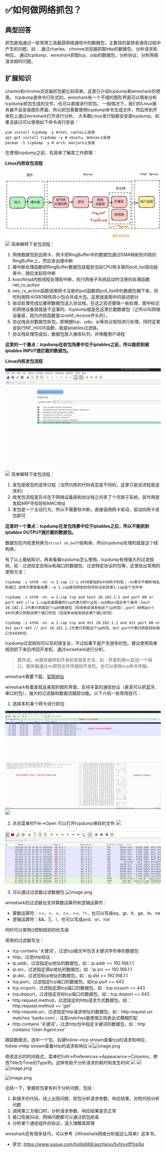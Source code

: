 # ✅如何做网络抓包？
<!--page header-->

<a name="3c4e0a25"></a>
## 典型回答

抓包是指通过一些常用工具截获网络通信中的数据包，主要目的是排查通信过程中产生的问题，如：
通过charles、chrome浏览器抓取http的数据包，分析请求和响应。
通过tcpdump、wireshark抓取tcp、udp的数据包，分析协议、分析网络请求超时问题。

<a name="b3a8e5e2"></a>
## 扩展知识

charles和chrome浏览器抓包都比较简单。这里只介绍tcpdump和wireshark的使用。
tcpdump是命令行形式的。wireshark有一个不错的图形界面可以用来分析tcpdump抓包生成的文件，也可以直接进行抓包。
一般情况下，我们的Linux服务器不会安装图形界面，所以抓包需要使用tcpdump命令生成文件，然后传到开发机上通过wireshark打开进行分析。
大多数Linux发行版都会安装tcpdump，如果没装过可以使用如下命令进行安装：

```
yum install tcpdump -y #rhel、centos上安装
apt-get install tcpdump -y # ubuntu、debian上安装
pacman -S tcpdump -y # arch、manjaro上安装
```

在使用tcpdump之前，先简单了解其工作原理：

**Linux内核收包流程**

![image.png](./img/WCz2yOof3qIs4nmr/1701597242169-ac909724-1688-4e04-9d35-ee8eecb799a0-278677.png)
![](656691ecab64414eb6086151.png#id=uMM4H&originalType=binary&ratio=1&rotation=0&showTitle=false&status=done&style=none&title=)
简单解释下发包流程：

1. 网络数据包到达网卡，网卡把RingBuffer中的数据包通过DMA映射到内核的RingBuffer上，然后发出硬中断
2. 硬中断处理函数把RingBuffer数据包挂载到当前CPU核关联的poll_list双向链表中，随后发起软中断
3. kosoftirqd内核线程处理软中断，执行网络子系统启动时注册的处理函数net_rx_action
4. nex_rx_action函数调用网卡注册的poll函数把poll_list中的数据包摘下来，同时利用网卡GRO特性将小包合并成大包。这里就是图中的驱动部分
5. 驱动处理完成后要把数据包送入协议栈，在这之前还要做一些处理，图中标记的网络设备层就是干这事的，tcpdump就是在这里拦截数据包（之所以叫网络设备层，因为内核函数是以netif_receive开头的）。
6. 协议栈会对数据包拆包，即根据tcp、udp、ip等协议规则进行处理。同时这里会执行NF_HOOK函数，就是iptables过滤链。
7. 协议栈处理完成后，数据包放入接收队列，并唤醒用户进程

**这里的一个重点：tcpdump在收包场景中位于iptables之前，所以能抓到被iptables INPUT链拦截的数据包。**

**Linue内核发包流程**

![image.png](./img/WCz2yOof3qIs4nmr/1701597282609-dbfbe042-65bb-4a71-853e-ee07e9b81d75-356364.png)
![](656691ecab64414eb608614d.png#id=HLEKE&originalType=binary&ratio=1&rotation=0&showTitle=false&status=done&style=none&title=)
简单解释下收包流程：

1. 发包是收包的逆序过程（当然内核的代码肯定是不同的，这里只是说流程是逆序的）
2. 收发包流程差异点在于网络设备层和协议栈之间多了个邻居子系统，其作用是发起ARP寻找目标MAC地址
3. 发包是一个主动行为，所以不需要软中断，直接调用网卡驱动，驱动向网卡发包即可

**这里的一个重点：tcpdump在发包场景中位于iptables之后，所以不能抓到iptables OUTPUT链拦截的数据包。**

数据包在内核里转换为`struct sk_buff`结构体，所以tcpdump处理的就是这个结构体。

有了以上基础知识，再来看看tcpdump怎么使用。tcpdump有很强大的过滤规则，如：过滤给定目标ip和端口的数据包、过滤特定协议的包等。这里给出常用的使用方法：

```
tcpdump -i eth0 -nn -w 1.cap //-i eth0是指抓eth0网卡的包；-nn表示不解析域名和端口 这样方便查看结果；-w 1.cap是将抓到的包写到当前目录1.cap这个文件中

tcpdump -i eth0 -nn -w 1.cap tcp and host 10.182.1.1 and port 80 or port 443 //-w 1.cap后面跟着的tcp代表只抓tcp包；and和or组合多个条件；host 10.182.1.1代表只抓取这个ip的数据包（包括来自或发给这个ip的包）；port 80和port 443代表只抓取这俩个端口的包（包括来自或发给这俩个端口的包）

tcpdump -i eth0 -nn -w 1.cap tcp and dst 10.182.1.1 and dst port 80 or dst port 443 // dst 10.182.1.1代表只抓取这个ip的包，dst port代表只抓取目标端口为443的包
```

tcpdump过滤规则可以写的很复杂，不过如果不是产生很多的包，建议使用简单规则抓下来后传回开发机，通过wireshark进行分析。

> 题外话，从服务器传到开发机有很多方法，如：开发机用nc启动一个端口，服务器通过nc把包文件传输到开发机。也可以使用scp命令传输。


wireshark需要下载，[官网地址](https://www.wireshark.org/)

wireshark有着直观且美观的图形界面，支持丰富的通信协议（甚至可以抓蓝牙、串口的包），强大的过滤器和数据流跟踪功能。以下介绍一些常用技巧：

1.  选择本机某个网卡进行抓包

![image.png](./img/WCz2yOof3qIs4nmr/1701597305430-a6b428be-c0b8-4985-b63d-888190c3724b-125293.png)
![](656691ecab64414eb608614e.png#id=ZYG7X&originalType=binary&ratio=1&rotation=0&showTitle=false&status=done&style=none&title=) 

2.  点击菜单栏File->Open 可以打开tcpdump保存的文件
![](656691ecab64414eb6086150.png#id=wMyIc&originalType=binary&ratio=1&rotation=0&showTitle=false&status=done&style=none&title=) 

![image.png](./img/WCz2yOof3qIs4nmr/1701597341323-4bfa4e20-cb0c-460a-a8a3-ae67aac0e7a7-470182.png)

3.  可以通过过滤器过滤数据包
![image.png](undefined)

wireshark的过滤器也支持算数运算符和逻辑运算符：

- 算数运算符：==、>、<、<=、>=、!=，也可以写成eq、gt、lt、ge、le、ne
- 逻辑运算符：&&、||、!，也可以写成and、or、not

同时可以使用()控制规则的优先级

常用的过滤器写法：

- tcp contains '关键词'，过滤tcp报文中包含关键词字符串的数据包
- http，过滤http协议
- ip.addr，过滤指定ip地址的数据包，如：ip.addr == 192.168.1.1
- ip.src，过滤指定源ip地址的数据包，如：ip.src == 192.168.1.1
- ip.dst，过滤目标ip地址的数据包，如：ip.dst == 192.168.1.1
- tcp.port，过滤指定tcp端口的数据包，如tcp.port == 443
- tcp.srcport，过滤指定源tcp端口的数据包，如：tcp.srcport == 443
- tcp.dstport，过滤指定目标tcp端口的数据包，如：tcp.dstport == 443
- http.request.method，过滤指定的http请求方式数据包，如：http.request.method == 'get'
- http.request.uri，过滤指定http请求地址的数据包，如：http.request.uri matches 'baidu.com'，注意matches是使用正则表达式模糊匹配
- http contains '关键词'，过滤http包中指定关键词的数据包，如：http contains 'User-Agent:xxx'

跟踪数据流，选中一个包，右键follow->tcp stream查看tcp的请求和响应，follow->http stream查看http的请求和响应
![](65673daba7484f62fc000000.png#id=OwJjf&originalType=binary&ratio=1&rotation=0&showTitle=false&status=done&style=none&title=)![image.png](undefined)

修改显示的时间格式，菜单栏Edit->Preferences->Appearance->Columns，修改Title为Time的Type列。这样有助于分析请求的耗时和发生时间
![](65673f3fa7484f62fc000001.png#id=caySF&originalType=binary&ratio=1&rotation=0&showTitle=false&status=done&style=none&title=)
![](65673f57a7484f62fc000002.png#id=Sl3f1&originalType=binary&ratio=1&rotation=0&showTitle=false&status=done&style=none&title=)![image.png](undefined)

![image.png](undefined)

总结一下，掌握抓包更有利于分析问题，包括：

1. 新接手的代码，线上出现问题，抓包分析请求参数、响应结果，对照代码分析问题
2. 调用第三方接口时，分析请求参数、响应结果是否正常
3. 接口性能抖动、网络问题都可以通过抓包排查
4. 分析某个通信组件的协议，深入理解其原理

wireshark还有很多技巧，可以参考《Wireshark网络分析就这么简单》这本书。


<!--page footer-->
- 原文: <https://www.yuque.com/hollis666/axzrte/uv5yhtvvlff1np5q>